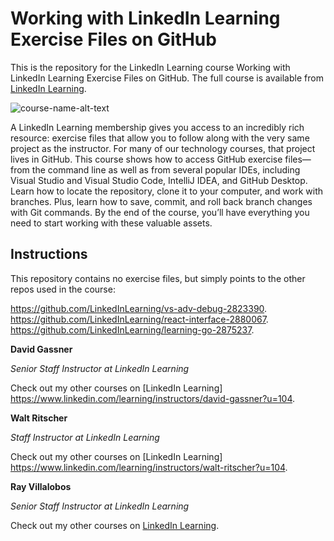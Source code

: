 # Working with LinkedIn Learning Exercise Files on GitHub
This is the repository for the LinkedIn Learning course Working with LinkedIn Learning Exercise Files on GitHub. The full course is available from [LinkedIn Learning][lil-course-url].

![course-name-alt-text][lil-thumbnail-url] 

A LinkedIn Learning membership gives you access to an incredibly rich resource: exercise files that allow you to follow along with the very same project as the instructor. For many of our technology courses, that project lives in GitHub. This course shows how to access GitHub exercise files—from the command line as well as from several popular IDEs, including Visual Studio and Visual Studio Code, IntelliJ IDEA, and GitHub Desktop. Learn how to locate the repository, clone it to your computer, and work with branches. Plus, learn how to save, commit, and roll back branch changes with Git commands. By the end of the course, you’ll have everything you need to start working with these valuable assets.

## Instructions
This repository contains no exercise files, but simply points to the other repos used in the course:

https://github.com/LinkedInLearning/vs-adv-debug-2823390. 
https://github.com/LinkedInLearning/react-interface-2880067. 
https://github.com/LinkedInLearning/learning-go-2875237. 

**David Gassner**

_Senior Staff Instructor at LinkedIn Learning_

Check out my other courses on [LinkedIn Learning] https://www.linkedin.com/learning/instructors/david-gassner?u=104.

**Walt Ritscher**

_Staff Instructor at LinkedIn Learning_

Check out my other courses on [LinkedIn Learning] https://www.linkedin.com/learning/instructors/walt-ritscher?u=104.


**Ray Villalobos**

_Senior Staff Instructor at LinkedIn Learning_

Check out my other courses on [LinkedIn Learning](https://www.linkedin.com/learning/instructors/ray-villalobos?u=104).



[0]: # (Replace these placeholder URLs with actual course URLs)

[lil-course-url]: https://www.linkedin.com/learning/working-with-linkedin-learning-exercise-files-on-github?u=104
[lil-thumbnail-url]: https://cdn.lynda.com/course/2882245/2882245-1621274914030-16x9.jpg

